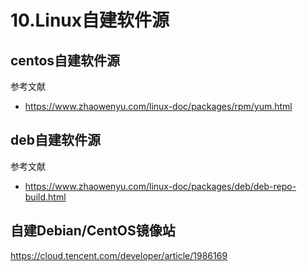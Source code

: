 # 10.Linux自建软件源


## centos自建软件源

参考文献

- https://www.zhaowenyu.com/linux-doc/packages/rpm/yum.html



## deb自建软件源

参考文献

- https://www.zhaowenyu.com/linux-doc/packages/deb/deb-repo-build.html





## 自建Debian/CentOS镜像站

https://cloud.tencent.com/developer/article/1986169